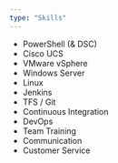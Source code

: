 ```yaml
---
type: "Skills"
---
```


* PowerShell (& DSC)
* Cisco UCS
* VMware vSphere
* Windows Server
* Linux
* Jenkins
* TFS / Git
* Continuous Integration
* DevOps
* Team Training
* Communication
* Customer Service